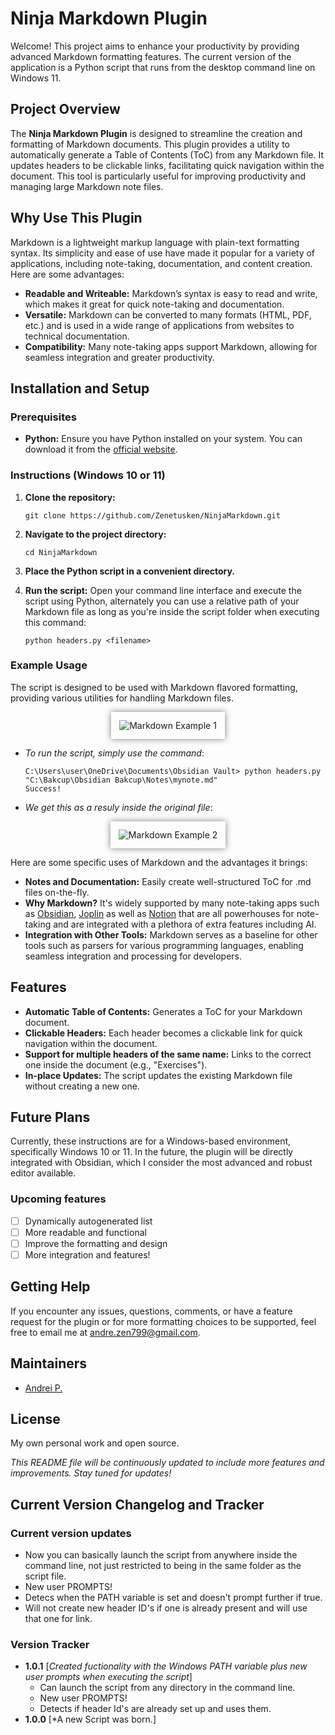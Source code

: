 # Ninja Markdown Plugin

Welcome! This project aims to enhance your productivity by providing advanced Markdown formatting features. The current version of the application is a Python script that runs from the desktop command line on Windows 11.

## Project Overview

The **Ninja Markdown Plugin** is designed to streamline the creation and formatting of Markdown documents. This plugin provides a utility to automatically generate a Table of Contents (ToC) from any Markdown file. It updates headers to be clickable links, facilitating quick navigation within the document. This tool is particularly useful for improving productivity and managing large Markdown note files.

## Why Use This Plugin

Markdown is a lightweight markup language with plain-text formatting syntax. Its simplicity and ease of use have made it popular for a variety of applications, including note-taking, documentation, and content creation. Here are some advantages:

- **Readable and Writeable:** Markdown’s syntax is easy to read and write, which makes it great for quick note-taking and documentation.
- **Versatile:** Markdown can be converted to many formats (HTML, PDF, etc.) and is used in a wide range of applications from websites to technical documentation.
- **Compatibility:** Many note-taking apps support Markdown, allowing for seamless integration and greater productivity.

## Installation and Setup

### Prerequisites

- **Python:** Ensure you have Python installed on your system. You can download it from the [official website](https://www.python.org/downloads/).

### Instructions (Windows 10 or 11)

1. **Clone the repository:**
    ```shell
    git clone https://github.com/Zenetusken/NinjaMarkdown.git
    ```
    
2. **Navigate to the project directory:**
    ```shell
    cd NinjaMarkdown
    ```
    
3. **Place the Python script in a convenient directory.**
    
4. **Run the script:** Open your command line interface and execute the script using Python, alternately you can use a relative path of your Markdown file as long as you're inside the script folder when executing this command:
    ```shell
    python headers.py <filename>
    ```

### Example Usage

The script is designed to be used with Markdown flavored formatting, providing various utilities for handling Markdown files.

<p align="center">
  <img src="https://github.com/Zenetusken/NinjaMarkdown/assets/173852206/f12a99c4-971c-452d-a02b-ad90ec7fbff7" alt="Markdown Example 1" style="border: 3px solid white; padding: 10px; box-shadow: 0 0 10px rgba(0, 0, 0, 0.5);">
</p>

- *To run the script, simply use the command*:
  ```shell
  C:\Users\user\OneDrive\Documents\Obsidian Vault> python headers.py "C:\Bakcup\Obsidian Bakcup\Notes\mynote.md"
  Success!
  ```

- *We get this as a resuly inside the original file*:

<p align="center">
  <img src="https://github.com/Zenetusken/NinjaMarkdown/assets/173852206/6c60c51c-40d4-4ab6-a7f9-bd1a38802369" alt="Markdown Example 2" style="border: 3px solid white; padding: 10px; box-shadow: 0 0 10px rgba(0, 0, 0, 0.5);">
</p>

Here are some specific uses of Markdown and the advantages it brings:

- **Notes and Documentation:** Easily create well-structured ToC for .md files on-the-fly.
- **Why Markdown?** It's widely supported by many note-taking apps such as [Obsidian](https://obsidian.md/), [Joplin](https://joplinapp.org/) as well as [Notion](https://www.notion.so/desktop) that are all powerhouses for note-taking and are integrated with a plethora of extra features including AI.
- **Integration with Other Tools:** Markdown serves as a baseline for other tools such as parsers for various programming languages, enabling seamless integration and processing for developers.

## Features

- **Automatic Table of Contents:** Generates a ToC for your Markdown document.
- **Clickable Headers:** Each header becomes a clickable link for quick navigation within the document.
- **Support for multiple headers of the same name:** Links to the correct one inside the document (e.g., "Exercises").
- **In-place Updates:** The script updates the existing Markdown file without creating a new one.

## Future Plans

Currently, these instructions are for a Windows-based environment, specifically Windows 10 or 11. In the future, the plugin will be directly integrated with Obsidian, which I consider the most advanced and robust editor available.

### Upcoming features

- [ ] Dynamically autogenerated list
- [ ] More readable and functional
- [ ] Improve the formatting and design
- [ ] More integration and features!

## Getting Help

If you encounter any issues, questions, comments, or have a feature request for the plugin or for more formatting choices to be supported, feel free to email me at [andre.zen799@gmail.com](mailto:andre.zen799@gmail.com).

## Maintainers

- [Andrei P.](https://github.com/Zenetusken)

## License

My own personal work and open source.

_This README file will be continuously updated to include more features and improvements. Stay tuned for updates!_

## Current Version Changelog and Tracker

### Current version updates

- Now you can basically launch the script from anywhere inside the command line, not just restricted to being in the same folder as the script file.
- New user PROMPTS!
- Detecs when the PATH variable is set and doesn't prompt further if true.
- Will not create new header ID's if one is already present and will use that one for link.

### Version Tracker

- **1.0.1** [*Created fuctionality with the Windows PATH variable plus new user prompts when executing the script*]
  - Can launch the script from any directory in the command line. 
  - New user PROMPTS!
  - Detects if header Id's are already set up and uses them.
- **1.0.0** [*A new Script was born.]
